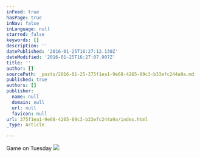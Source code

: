 ```yaml
---
inFeed: true
hasPage: true
inNav: false
inLanguage: null
starred: false
keywords: []
description: ''
datePublished: '2016-01-25T16:27:12.130Z'
dateModified: '2016-01-25T16:27:07.907Z'
title: ''
author: []
sourcePath: _posts/2016-01-25-375f1ea1-9e68-4265-89c3-b33efc244a9a.md
published: true
authors: []
publisher:
  name: null
  domain: null
  url: null
  favicon: null
url: 375f1ea1-9e68-4265-89c3-b33efc244a9a/index.html
_type: Article

---
```

Game on Tuesday
![](https://the-grid-user-content.s3-us-west-2.amazonaws.com/6ee67be5-cb23-4fc7-bb07-2ddbde307a60.jpg)